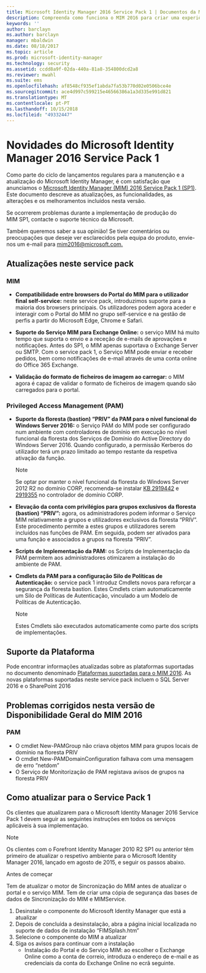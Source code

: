 ```yaml
---
title: Microsoft Identity Manager 2016 Service Pack 1 | Documentos da Microsoft
description: Compreenda como funciona o MIM 2016 para criar uma experiência de gestão de identidades mais segura e conveniente na nuvem e no local.
keywords: ''
author: barclayn
ms.author: barclayn
manager: mbaldwin
ms.date: 08/18/2017
ms.topic: article
ms.prod: microsoft-identity-manager
ms.technology: security
ms.assetid: ccdd8a9f-02da-440a-81a8-354800dcd2a8
ms.reviewer: mwahl
ms.suite: ems
ms.openlocfilehash: af8548cf935ef1abda7fa53b770d02e0506bce4e
ms.sourcegitcommit: ace4d997c599215e46566386a1a3d335e991d821
ms.translationtype: MT
ms.contentlocale: pt-PT
ms.lasthandoff: 10/15/2018
ms.locfileid: "49332447"
---
```

# <a name="whats-new-for-microsoft-identity-manager-2016-service-pack-1"></a>Novidades do Microsoft Identity Manager 2016 Service Pack 1 #

Como parte do ciclo de lançamentos regulares para a manutenção e a atualização do Microsoft Identity Manager, é com satisfação que anunciamos o [Microsoft Identity Manager (MIM) 2016 Service Pack 1 (SP1)](https://msdn.microsoft.com/subscriptions/downloads/?fileid=70212#searchTerm=&Languages=en&PageSize=10&PageIndex=0&FileId=70212). Este documento descreve as atualizações, as funcionalidades, as alterações e os melhoramentos incluídos nesta versão.

Se ocorrerem problemas durante a implementação de produção do MIM SP1, contacte o suporte técnico da Microsoft.

Também queremos saber a sua opinião! Se tiver comentários ou preocupações que deseje ver esclarecidos pela equipa do produto, envie-nos um e-mail para [mim2016@microsoft.com.](mailto:mim2016@microsoft.com)



## <a name="updates-in-this-service-pack"></a>Atualizações neste service pack #

### <a name="mim"></a>MIM

- **Compatibilidade entre browsers do Portal do MIM para o utilizador final self-service:** neste service pack, introduzimos suporte para a maioria dos browsers principais. Os utilizadores podem agora aceder e interagir com o Portal do MIM no grupo self-service e na gestão de perfis a partir do Microsoft Edge, Chrome e Safari.

- **Suporte do Serviço MIM para Exchange Online:** o serviço MIM há muito tempo que suporta o envio e a receção de e-mails de aprovações e notificações. Antes do SP1, o MIM apenas suportava o Exchange Server ou SMTP. Com o service pack 1, o Serviço MIM pode enviar e receber pedidos, bem como notificações de e-mail através de uma conta online do Office 365 Exchange.

- **Validação do formato de ficheiros de imagem ao carregar:** o MIM agora é capaz de validar o formato de ficheiros de imagem quando são carregados para o portal.

### <a name="privileged-access-managementpam"></a>Privileged Access Management (PAM)

- **Suporte da floresta (bastion) “PRIV” da PAM para o nível funcional do Windows Server 2016:** o Serviço PAM do MIM pode ser configurado num ambiente com controladores de domínio em execução no nível funcional da floresta dos Serviços de Domínio do Active Directory do Windows Server 2016. Quando configurado, a permissão Kerberos do utilizador terá um prazo limitado ao tempo restante da respetiva ativação da função.

  > [!Note]
  >   Se optar por manter o nível funcional da floresta do Windows Server 2012 R2 no domínio CORP, recomenda-se instalar [KB 2919442](https://support.microsoft.com/en-us/kb/2919442) e [ 2919355](https://support.microsoft.com/en-us/kb/2919355) no controlador de domínio CORP.

- **Elevação da conta com privilégios para grupos exclusivos da floresta (bastion) “PRIV”:** agora, os administradores podem informar o Serviço MIM relativamente a grupos e utilizadores exclusivos da floresta “PRIV”. Este procedimento permite a estes grupos e utilizadores serem incluídos nas funções de PAM.  Em seguida, podem ser ativados para uma função e associados a grupos na floresta “PRIV”.

- **Scripts de Implementação da PAM:** os Scripts de Implementação da PAM permitem aos administradores otimizarem a instalação do ambiente de PAM.

- **Cmdlets da PAM para a configuração Silo de Políticas de Autenticação:** o service pack 1 introduz Cmdlets novos para reforçar a segurança da floresta bastion. Estes Cmdlets criam automaticamente um Silo de Políticas de Autenticação, vinculado a um Modelo de Políticas de Autenticação.

  > [!Note]
  >   Estes Cmdlets são executados automaticamente como parte dos scripts de implementações.


## <a name="platform-support"></a>Suporte da Plataforma
Pode encontrar informações atualizadas sobre as plataformas suportadas no documento denominado [Plataformas suportadas para o MIM 2016](microsoft-identity-manager-2016-supported-platforms.md).  As novas plataformas suportadas neste service pack incluem o SQL Server 2016 e o SharePoint 2016

## <a name="issues-fixed-in-this-release-from-mim-2016-general-availability"></a>Problemas corrigidos nesta versão de Disponibilidade Geral do MIM 2016

### <a name="pam"></a>PAM
- O cmdlet New-PAMGroup não criava objetos MIM para grupos locais de domínio na floresta PRIV
- O cmdlet New-PAMDomainConfiguration falhava com uma mensagem de erro “netdom”
- O Serviço de Monitorização de PAM registava avisos de grupos na floresta PRIV

## <a name="how-to-upgrade-to-service-pack-1"></a>Como atualizar para o Service Pack 1

Os clientes que atualizarem para o Microsoft Identity Manager 2016 Service Pack 1 devem seguir as seguintes instruções em todos os serviços aplicáveis à sua implementação.

>[!Note]
>Os clientes com o Forefront Identity Manager 2010 R2 SP1 ou anterior têm primeiro de atualizar o respetivo ambiente para o Microsoft Identity Manager 2016, lançado em agosto de 2015, e seguir os passos abaixo.

Antes de começar

Tem de atualizar o motor de Sincronização do MIM antes de atualizar o portal e o serviço MIM.
Tem de criar uma cópia de segurança das bases de dados de Sincronização do MIM e MIMService.

1. Desinstale o componente do Microsoft Identity Manager que está a atualizar
2. Depois de concluída a desinstalação, abra a página inicial localizada no suporte de dados de instalação “FIMSplash.htm”
3. Selecione o componente do MIM a atualizar
4. Siga os avisos para continuar com a instalação
   * Instalação do Portal e do Serviço MIM: ao escolher o Exchange Online como a conta de correio, introduza o endereço de e-mail e as credenciais da conta do Exchange Online no ecrã seguinte.
